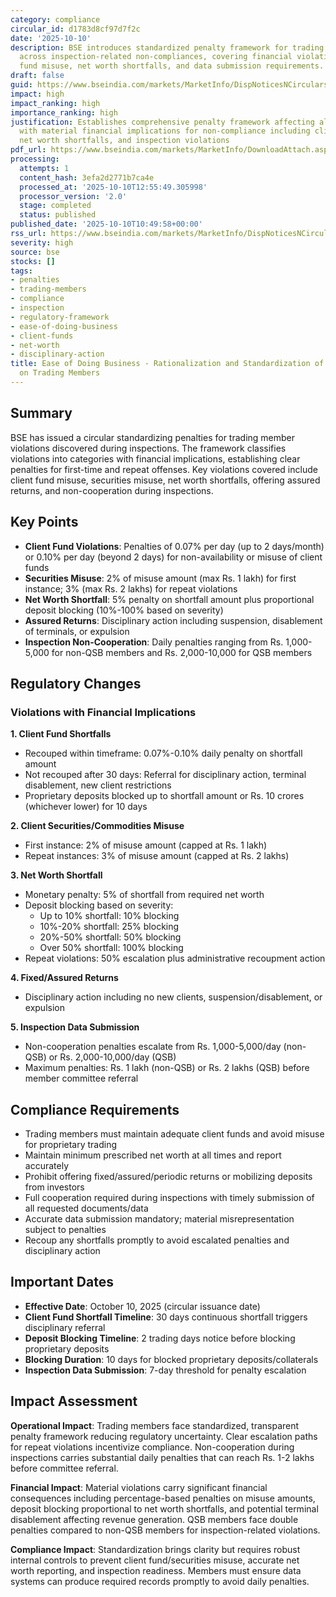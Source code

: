 ```yaml
---
category: compliance
circular_id: d1783d8cf97d7f2c
date: '2025-10-10'
description: BSE introduces standardized penalty framework for trading member violations
  across inspection-related non-compliances, covering financial violations, client
  fund misuse, net worth shortfalls, and data submission requirements.
draft: false
guid: https://www.bseindia.com/markets/MarketInfo/DispNoticesNCirculars.aspx?Noticeid={FC0C79E2-9039-4AF8-A415-BEE4F2B3D3FC}&noticeno=20251010-20&dt=10/10/2025&icount=20&totcount=47&flag=0
impact: high
impact_ranking: high
importance_ranking: high
justification: Establishes comprehensive penalty framework affecting all trading members
  with material financial implications for non-compliance including client fund misuse,
  net worth shortfalls, and inspection violations
pdf_url: https://www.bseindia.com/markets/MarketInfo/DownloadAttach.aspx?id=20251010-20&attachedId=cdbb6e8b-cac9-4f38-96ec-3c0ea8dbe69f
processing:
  attempts: 1
  content_hash: 3efa2d2771b7ca4e
  processed_at: '2025-10-10T12:55:49.305998'
  processor_version: '2.0'
  stage: completed
  status: published
published_date: '2025-10-10T10:49:58+00:00'
rss_url: https://www.bseindia.com/markets/MarketInfo/DispNoticesNCirculars.aspx?Noticeid={FC0C79E2-9039-4AF8-A415-BEE4F2B3D3FC}&noticeno=20251010-20&dt=10/10/2025&icount=20&totcount=47&flag=0
severity: high
source: bse
stocks: []
tags:
- penalties
- trading-members
- compliance
- inspection
- regulatory-framework
- ease-of-doing-business
- client-funds
- net-worth
- disciplinary-action
title: Ease of Doing Business - Rationalization and Standardization of Penalties Levied
  on Trading Members
---
```


## Summary

BSE has issued a circular standardizing penalties for trading member violations discovered during inspections. The framework classifies violations into categories with financial implications, establishing clear penalties for first-time and repeat offenses. Key violations covered include client fund misuse, securities misuse, net worth shortfalls, offering assured returns, and non-cooperation during inspections.

## Key Points

- **Client Fund Violations**: Penalties of 0.07% per day (up to 2 days/month) or 0.10% per day (beyond 2 days) for non-availability or misuse of client funds
- **Securities Misuse**: 2% of misuse amount (max Rs. 1 lakh) for first instance; 3% (max Rs. 2 lakhs) for repeat violations
- **Net Worth Shortfall**: 5% penalty on shortfall amount plus proportional deposit blocking (10%-100% based on severity)
- **Assured Returns**: Disciplinary action including suspension, disablement of terminals, or expulsion
- **Inspection Non-Cooperation**: Daily penalties ranging from Rs. 1,000-5,000 for non-QSB members and Rs. 2,000-10,000 for QSB members

## Regulatory Changes

### Violations with Financial Implications

**1. Client Fund Shortfalls**
- Recouped within timeframe: 0.07%-0.10% daily penalty on shortfall amount
- Not recouped after 30 days: Referral for disciplinary action, terminal disablement, new client restrictions
- Proprietary deposits blocked up to shortfall amount or Rs. 10 crores (whichever lower) for 10 days

**2. Client Securities/Commodities Misuse**
- First instance: 2% of misuse amount (capped at Rs. 1 lakh)
- Repeat instances: 3% of misuse amount (capped at Rs. 2 lakhs)

**3. Net Worth Shortfall**
- Monetary penalty: 5% of shortfall from required net worth
- Deposit blocking based on severity:
  - Up to 10% shortfall: 10% blocking
  - 10%-20% shortfall: 25% blocking
  - 20%-50% shortfall: 50% blocking
  - Over 50% shortfall: 100% blocking
- Repeat violations: 50% escalation plus administrative recoupment action

**4. Fixed/Assured Returns**
- Disciplinary action including no new clients, suspension/disablement, or expulsion

**5. Inspection Data Submission**
- Non-cooperation penalties escalate from Rs. 1,000-5,000/day (non-QSB) or Rs. 2,000-10,000/day (QSB)
- Maximum penalties: Rs. 1 lakh (non-QSB) or Rs. 2 lakhs (QSB) before member committee referral

## Compliance Requirements

- Trading members must maintain adequate client funds and avoid misuse for proprietary trading
- Maintain minimum prescribed net worth at all times and report accurately
- Prohibit offering fixed/assured/periodic returns or mobilizing deposits from investors
- Full cooperation required during inspections with timely submission of all requested documents/data
- Accurate data submission mandatory; material misrepresentation subject to penalties
- Recoup any shortfalls promptly to avoid escalated penalties and disciplinary action

## Important Dates

- **Effective Date**: October 10, 2025 (circular issuance date)
- **Client Fund Shortfall Timeline**: 30 days continuous shortfall triggers disciplinary referral
- **Deposit Blocking Timeline**: 2 trading days notice before blocking proprietary deposits
- **Blocking Duration**: 10 days for blocked proprietary deposits/collaterals
- **Inspection Data Submission**: 7-day threshold for penalty escalation

## Impact Assessment

**Operational Impact**: Trading members face standardized, transparent penalty framework reducing regulatory uncertainty. Clear escalation paths for repeat violations incentivize compliance. Non-cooperation during inspections carries substantial daily penalties that can reach Rs. 1-2 lakhs before committee referral.

**Financial Impact**: Material violations carry significant financial consequences including percentage-based penalties on misuse amounts, deposit blocking proportional to net worth shortfalls, and potential terminal disablement affecting revenue generation. QSB members face double penalties compared to non-QSB members for inspection-related violations.

**Compliance Impact**: Standardization brings clarity but requires robust internal controls to prevent client fund/securities misuse, accurate net worth reporting, and inspection readiness. Members must ensure data systems can produce required records promptly to avoid daily penalties.